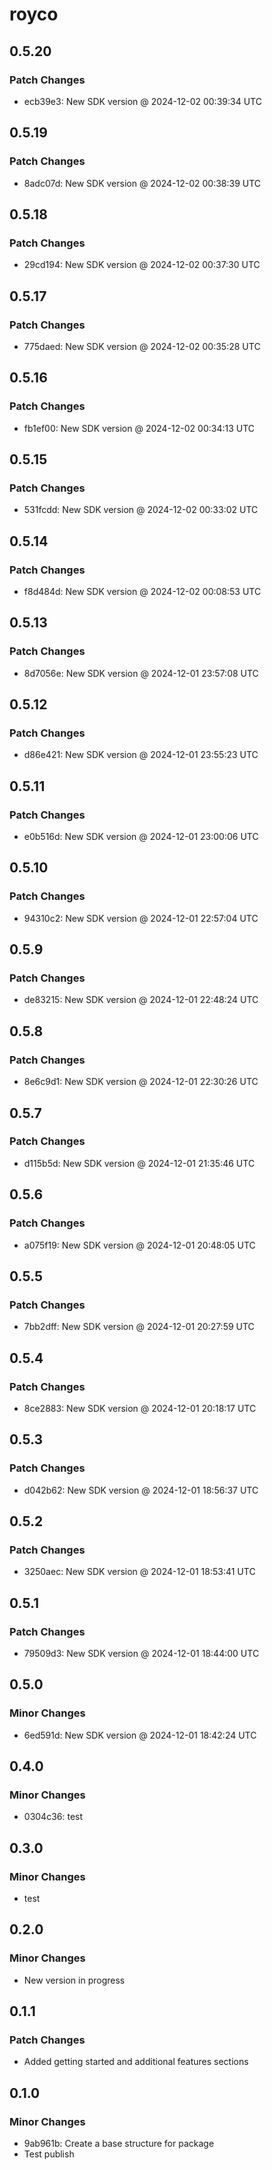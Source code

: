 # royco

## 0.5.20

### Patch Changes

- ecb39e3: New SDK version @ 2024-12-02 00:39:34 UTC

## 0.5.19

### Patch Changes

- 8adc07d: New SDK version @ 2024-12-02 00:38:39 UTC

## 0.5.18

### Patch Changes

- 29cd194: New SDK version @ 2024-12-02 00:37:30 UTC

## 0.5.17

### Patch Changes

- 775daed: New SDK version @ 2024-12-02 00:35:28 UTC

## 0.5.16

### Patch Changes

- fb1ef00: New SDK version @ 2024-12-02 00:34:13 UTC

## 0.5.15

### Patch Changes

- 531fcdd: New SDK version @ 2024-12-02 00:33:02 UTC

## 0.5.14

### Patch Changes

- f8d484d: New SDK version @ 2024-12-02 00:08:53 UTC

## 0.5.13

### Patch Changes

- 8d7056e: New SDK version @ 2024-12-01 23:57:08 UTC

## 0.5.12

### Patch Changes

- d86e421: New SDK version @ 2024-12-01 23:55:23 UTC

## 0.5.11

### Patch Changes

- e0b516d: New SDK version @ 2024-12-01 23:00:06 UTC

## 0.5.10

### Patch Changes

- 94310c2: New SDK version @ 2024-12-01 22:57:04 UTC

## 0.5.9

### Patch Changes

- de83215: New SDK version @ 2024-12-01 22:48:24 UTC

## 0.5.8

### Patch Changes

- 8e6c9d1: New SDK version @ 2024-12-01 22:30:26 UTC

## 0.5.7

### Patch Changes

- d115b5d: New SDK version @ 2024-12-01 21:35:46 UTC

## 0.5.6

### Patch Changes

- a075f19: New SDK version @ 2024-12-01 20:48:05 UTC

## 0.5.5

### Patch Changes

- 7bb2dff: New SDK version @ 2024-12-01 20:27:59 UTC

## 0.5.4

### Patch Changes

- 8ce2883: New SDK version @ 2024-12-01 20:18:17 UTC

## 0.5.3

### Patch Changes

- d042b62: New SDK version @ 2024-12-01 18:56:37 UTC

## 0.5.2

### Patch Changes

- 3250aec: New SDK version @ 2024-12-01 18:53:41 UTC

## 0.5.1

### Patch Changes

- 79509d3: New SDK version @ 2024-12-01 18:44:00 UTC

## 0.5.0

### Minor Changes

- 6ed591d: New SDK version @ 2024-12-01 18:42:24 UTC

## 0.4.0

### Minor Changes

- 0304c36: test

## 0.3.0

### Minor Changes

- test

## 0.2.0

### Minor Changes

- New version in progress

## 0.1.1

### Patch Changes

- Added getting started and additional features sections

## 0.1.0

### Minor Changes

- 9ab961b: Create a base structure for package
- Test publish
